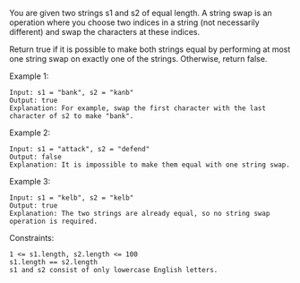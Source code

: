 You are given two strings s1 and s2 of equal length. A string swap is an operation where you choose two indices in a string (not necessarily different) and swap the characters at these indices.

Return true if it is possible to make both strings equal by performing at most one string swap on exactly one of the strings. Otherwise, return false.

Example 1:

    Input: s1 = "bank", s2 = "kanb"
    Output: true
    Explanation: For example, swap the first character with the last character of s2 to make "bank".

Example 2:

    Input: s1 = "attack", s2 = "defend"
    Output: false
    Explanation: It is impossible to make them equal with one string swap.

Example 3:

    Input: s1 = "kelb", s2 = "kelb"
    Output: true
    Explanation: The two strings are already equal, so no string swap operation is required.

Constraints:

    1 <= s1.length, s2.length <= 100
    s1.length == s2.length
    s1 and s2 consist of only lowercase English letters.

